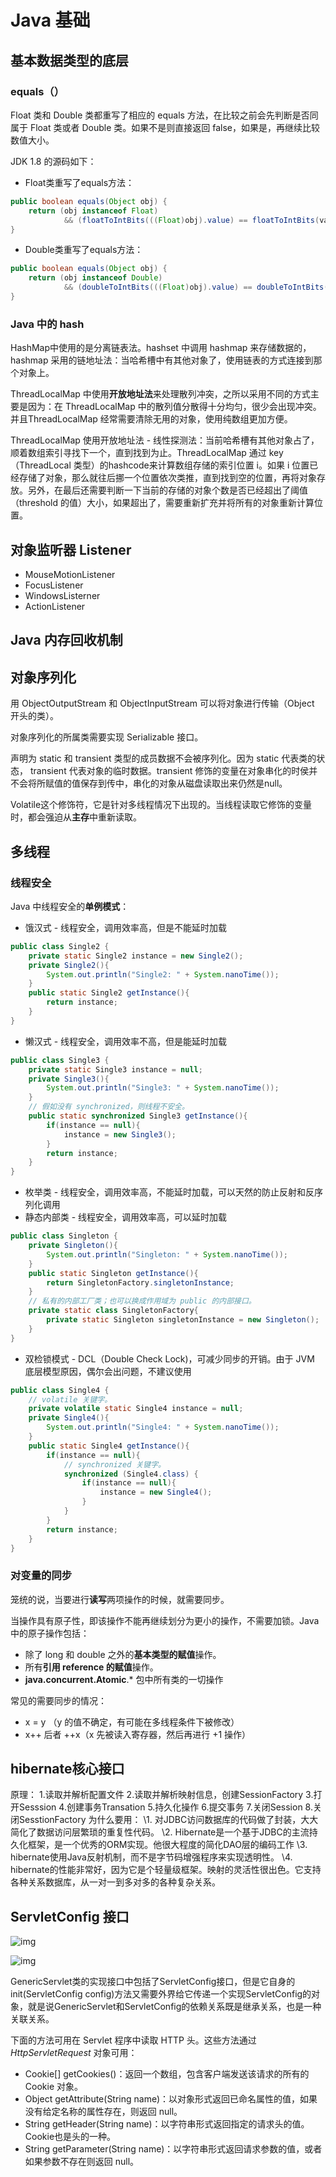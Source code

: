 # Java 基础





## 基本数据类型的底层

### equals（）

Float 类和 Double 类都重写了相应的 equals 方法，在比较之前会先判断是否同属于 Float 类或者 Double 类。如果不是则直接返回 false，如果是，再继续比较数值大小。

JDK 1.8 的源码如下：

* Float类重写了equals方法：

```java
public boolean equals(Object obj) {
    return (obj instanceof Float)
        	&& (floatToIntBits(((Float)obj).value) == floatToIntBits(value));
}
```

* Double类重写了equals方法：

```java
public boolean equals(Object obj) {
    return (obj instanceof Double)
        	&& (doubleToIntBits(((Float)obj).value) == doubleToIntBits(value));
}
```



### Java 中的 hash



HashMap中使用的是分离链表法。hashset 中调用 hashmap 来存储数据的，hashmap 采用的链地址法：当哈希槽中有其他对象了，使用链表的方式连接到那个对象上。



ThreadLocalMap 中使用**开放地址法**来处理散列冲突，之所以采用不同的方式主要是因为：在 ThreadLocalMap 中的散列值分散得十分均匀，很少会出现冲突。并且ThreadLocalMap 经常需要清除无用的对象，使用纯数组更加方便。

ThreadLocalMap 使用开放地址法 - 线性探测法：当前哈希槽有其他对象占了，顺着数组索引寻找下一个，直到找到为止。ThreadLocalMap 通过 key（ThreadLocal 类型）的hashcode来计算数组存储的索引位置 i。如果 i 位置已经存储了对象，那么就往后挪一个位置依次类推，直到找到空的位置，再将对象存放。另外，在最后还需要判断一下当前的存储的对象个数是否已经超出了阈值（threshold 的值）大小，如果超出了，需要重新扩充并将所有的对象重新计算位置。









## 对象监听器 Listener

* MouseMotionListener
* FocusListener
* WindowsListerner
* ActionListener





## Java 内存回收机制



## 对象序列化

用 ObjectOutputStream 和 ObjectInputStream 可以将对象进行传输（Object 开头的类）。



对象序列化的所属类需要实现 Serializable 接口。

声明为 static 和 transient 类型的成员数据不会被序列化。因为 static 代表类的状态， transient 代表对象的临时数据。transient 修饰的变量在对象串化的时侯并不会将所赋值的值保存到传中，串化的对象从磁盘读取出来仍然是null。



Volatile这个修饰符，它是针对多线程情况下出现的。当线程读取它修饰的变量时，都会强迫从**主存**中重新读取。



## 多线程





### 线程安全

Java 中线程安全的**单例模式**：

* 饿汉式 - 线程安全，调用效率高，但是不能延时加载

```java
public class Single2 {
    private static Single2 instance = new Single2();
    private Single2(){
        System.out.println("Single2: " + System.nanoTime());
    }
    public static Single2 getInstance(){
        return instance;
    }
}
```

* 懒汉式 - 线程安全，调用效率不高，但是能延时加载

```java
public class Single3 {
    private static Single3 instance = null;
    private Single3(){
        System.out.println("Single3: " + System.nanoTime());
    }
    // 假如没有 synchronized，则线程不安全。
    public static synchronized Single3 getInstance(){
        if(instance == null){
            instance = new Single3();
        }
        return instance;
    }
}
```

* 枚举类 - 线程安全，调用效率高，不能延时加载，可以天然的防止反射和反序列化调用
* 静态内部类 - 线程安全，调用效率高，可以延时加载

```java
public class Singleton {
    private Singleton(){
        System.out.println("Singleton: " + System.nanoTime());
    } 
    public static Singleton getInstance(){
        return SingletonFactory.singletonInstance;
    }
    // 私有的内部工厂类；也可以换成作用域为 public 的内部接口。
    private static class SingletonFactory{
        private static Singleton singletonInstance = new Singleton();
    }
}
```

* 双检锁模式 - DCL（Double Check Lock)，可减少同步的开销。由于 JVM 底层模型原因，偶尔会出问题，不建议使用

```java
public class Single4 {
    // volatile 关键字。
    private volatile static Single4 instance = null;
    private Single4(){
        System.out.println("Single4: " + System.nanoTime());
    }  
    public static Single4 getInstance(){
        if(instance == null){
            // synchronized 关键字。
            synchronized (Single4.class) {
                if(instance == null){
                    instance = new Single4();
                }
            }
        }
        return instance;
    }
}
```



### 对变量的同步

笼统的说，当要进行**读写**两项操作的时候，就需要同步。

当操作具有原子性，即该操作不能再继续划分为更小的操作，不需要加锁。Java 中的原子操作包括：

* 除了 long 和 double 之外的**基本类型的赋值**操作。
* 所有**引用 reference 的赋值**操作。
* **java.concurrent.Atomic**.* 包中所有类的一切操作

常见的需要同步的情况：

* x = y （y 的值不确定，有可能在多线程条件下被修改）
* x++ 后者 ++x（x 先被读入寄存器，然后再进行 +1 操作）





## hibernate核心接口

原理：
1.读取并解析配置文件
2.读取并解析映射信息，创建SessionFactory
3.打开Sesssion
4.创建事务Transation
5.持久化操作
6.提交事务
7.关闭Session
8.关闭SesstionFactory
为什么要用：
\1. 对JDBC访问数据库的代码做了封装，大大简化了数据访问层繁琐的重复性代码。
\2. Hibernate是一个基于JDBC的主流持久化框架，是一个优秀的ORM实现。他很大程度的简化DAO层的编码工作
\3. hibernate使用Java反射机制，而不是字节码增强程序来实现透明性。
\4. hibernate的性能非常好，因为它是个轻量级框架。映射的灵活性很出色。它支持各种关系数据库，从一对一到多对多的各种复杂关系。



## ServletConfig 接口

![img](https://uploadfiles.nowcoder.com/images/20171024/9430388_1508834386231_FE8B1A979ADF6E3C2C114AF3F9CA693C)

![img](http://uploadfiles.nowcoder.com/images/20151008/141075_1444315881150_E11C84B33E70541AB97E9F4CC37B0C18)

GenericServlet类的实现接口中包括了ServletConfig接口，但是它自身的init(ServletConfig config)方法又需要外界给它传递一个实现ServletConfig的对象，就是说GenericServlet和ServletConfig的依赖关系既是继承关系，也是一种关联关系。



下面的方法可用在 Servlet 程序中读取 HTTP 头。这些方法通过 *HttpServletRequest* 对象可用：

* Cookie[] getCookies()：返回一个数组，包含客户端发送该请求的所有的 Cookie 对象。
* Object getAttribute(String name)：以对象形式返回已命名属性的值，如果没有给定名称的属性存在，则返回 null。
* String getHeader(String name)：以字符串形式返回指定的请求头的值。Cookie也是头的一种。
* String getParameter(String name)：以字符串形式返回请求参数的值，或者如果参数不存在则返回 null。